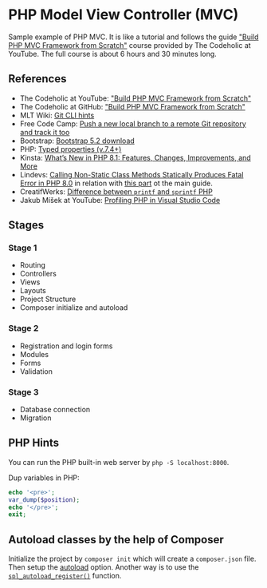 # PHP Model View Controller (MVC)

Sample example of PHP MVC. It is like a tutorial and follows the guide ["Build PHP MVC Framework from Scratch"](https://www.youtube.com/watch?v=WKy-N0q3WRo&list=PLLQuc_7jk__Uk_QnJMPndbdKECcTEwTA1) course provided by The Codeholic at YouTube. The full course is about 6 hours and 30 minutes long.

## References

* The Codeholic at YouTube: ["Build PHP MVC Framework from Scratch"](https://www.youtube.com/playlist?list=PLLQuc_7jk__Uk_QnJMPndbdKECcTEwTA1)
* The Codeholic at GitHub: ["Build PHP MVC Framework from Scratch"](https://github.com/thecodeholic/php-mvc-framework)
* MLT Wiki: [Git CLI hints](https://wiki.metalevel.tech/wiki/Git_CLI_hints)
* Free Code Camp: [Push a new local branch to a remote Git repository and track it too](https://forum.freecodecamp.org/t/push-a-new-local-branch-to-a-remote-git-repository-and-track-it-too/13222)
* Bootstrap: [Bootstrap 5.2 download](https://getbootstrap.com/docs/5.2/getting-started/download/)
* PHP: [Typed properties (v.7.4+)](https://www.php.net/manual/en/migration74.new-features.php)
* Kinsta: [What’s New in PHP 8.1: Features, Changes, Improvements, and More](https://kinsta.com/blog/php-8-1/#firstclass-callable-syntax)
* Lindevs: [Calling Non-Static Class Methods Statically Produces Fatal Error in PHP 8.0](https://lindevs.com/calling-non-static-class-methods-statically-produces-fatal-error-in-php-8-0) in relation with [this part](https://youtu.be/GTESlsYTUns?t=3301) ot the main guide.
* CreatifWerks: [Difference between `printf` and `sprintf` PHP](https://www.creatifwerks.com/2020/06/18/difference-between-printf-and-sprintf-php/)
* Jakub Míšek at YouTube: [Profiling PHP in Visual Studio Code](https://youtu.be/VQB6pdDhGWs)

## Stages

### Stage 1

* Routing
* Controllers
* Views
* Layouts
* Project Structure
* Composer initialize and autoload

### Stage 2

* Registration and login forms
* Modules
* Forms
* Validation

### Stage 3

* Database connection
* Migration

## PHP Hints

You can run the PHP built-in web server by `php -S localhost:8000`.

Dup variables in PHP:

```php
echo '<pre>';
var_dump($position);
echo '</pre>';
exit;
```

## Autoload classes by the help of Composer

Initialize the project by `composer init` which will create a `composer.json` file. Then setup the [autoload](https://youtu.be/GTESlsYTUns?t=540) option. Another way is to use the [`spl_autoload_register()`](https://github.com/metalevel-tech/php-simple-mvc-v1/blob/master/index.php#L5) function.

